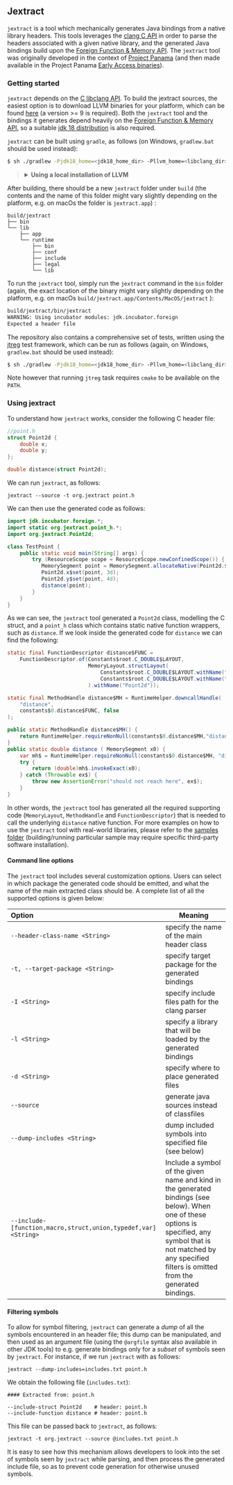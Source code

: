 ## Jextract

`jextract` is a tool which mechanically generates Java bindings from a native library headers. This tools leverages the [clang C API](https://clang.llvm.org/doxygen/group__CINDEX.html) in order to parse the headers associated with a given native library, and the generated Java bindings build upon the [Foreign Function & Memory API](https://openjdk.java.net/jeps/419). The `jextract` tool was originally developed in the context of [Project Panama](https://openjdk.java.net/projects/panama/) (and then made available in the Project Panama [Early Access binaries](https://jdk.java.net/panama/)).

### Getting started

`jextract` depends on the [C libclang API](https://clang.llvm.org/doxygen/group__CINDEX.html). To build the jextract sources, the easiest option is to download LLVM binaries for your platform, which can be found [here](https://releases.llvm.org/download.html) (a version >= 9 is required). Both the `jextract` tool and the bindings it generates depend heavily on the [Foreign Function & Memory API](https://openjdk.java.net/jeps/419), so a suitable [jdk 18 distribution](https://jdk.java.net/18/) is also required.

`jextract` can be built using `gradle`, as follows (on Windows, `gradlew.bat` should be used instead):

```sh
$ sh ./gradlew -Pjdk18_home=<jdk18_home_dir> -Pllvm_home=<libclang_dir> clean verify
```


> <details><summary><strong>Using a local installation of LLVM</strong></summary>
> 
> While the recommanded way is to use a [release from the LLVM project](https://releases.llvm.org/download.html),
> extract it then make `llvm_home` point to this directory, it may be possible to use a local installation instead.
>
> E.g. on macOs the `llvm_home` can also be set as one of these locations :
> 
> * `/Library/Developer/CommandLineTools/usr/` if using Command Line Tools
> * `/Applications/Xcode.app/Contents/Developer/Toolchains/XcodeDefault.xctoolchain/usr/` if using XCode
> * `$(brew --prefix llvm)` if using the [LLVM install from Homebrew](https://formulae.brew.sh/formula/llvm#default)
> 
> </details>

After building, there should be a new `jextract` folder under `build` (the contents and the name of this folder might vary slightly depending on the platform, e.g. on macOs the folder is `jextract.app`) :

```
build/jextract
├── bin
└── lib
    ├── app
    └── runtime
        ├── bin
        ├── conf
        ├── include
        ├── legal
        └── lib
```

To run the `jextract` tool, simply run the `jextract` command in the `bin` folder (again, the exact location of the binary might vary slightly depending on the platform, e.g. on macOs `build/jextract.app/Contents/MacOS/jextract` ):

```sh
build/jextract/bin/jextract 
WARNING: Using incubator modules: jdk.incubator.foreign
Expected a header file
```

The repository also contains a comprehensive set of tests, written using the [jtreg](https://openjdk.java.net/jtreg/) test framework, which can be run as follows (again, on Windows, `gradlew.bat` should be used instead):

```sh
$ sh ./gradlew -Pjdk18_home=<jdk18_home_dir> -Pllvm_home=<libclang_dir> -Pjtreg_home=<jtreg_home> jtreg
```

Note however that running `jtreg` task requires `cmake` to be available on the `PATH`.

### Using jextract

To understand how `jextract` works, consider the following C header file:

```c
//point.h
struct Point2d {
    double x;
    double y;
};

double distance(struct Point2d);
```

We can run `jextract`, as follows:

```
jextract --source -t org.jextract point.h
```

We can then use the generated code as follows:

```java
import jdk.incubator.foreign.*;
import static org.jextract.point_h.*;
import org.jextract.Point2d;

class TestPoint {
    public static void main(String[] args) {
        try (ResourceScope scope = ResourceScope.newConfinedScope()) {
           MemorySegment point = MemorySegment.allocateNative(Point2d.$LAYOUT(), scope);
           Point2d.x$set(point, 3d);
           Point2d.y$set(point, 4d);
           distance(point);
        }
    }
}
```

As we can see, the `jextract` tool generated a `Point2d` class, modelling the C struct, and a `point_h` class which contains static native function wrappers, such as `distance`. If we look inside the generated code for `distance` we can find the following:

```java
static final FunctionDescriptor distance$FUNC =
    FunctionDescriptor.of(Constants$root.C_DOUBLE$LAYOUT,
                          MemoryLayout.structLayout(
    	                      Constants$root.C_DOUBLE$LAYOUT.withName("x"),
                              Constants$root.C_DOUBLE$LAYOUT.withName("y")
                          ).withName("Point2d"));

static final MethodHandle distance$MH = RuntimeHelper.downcallHandle(
    "distance",
    constants$0.distance$FUNC, false
);

public static MethodHandle distance$MH() {
    return RuntimeHelper.requireNonNull(constants$0.distance$MH,"distance");
}
public static double distance ( MemorySegment x0) {
    var mh$ = RuntimeHelper.requireNonNull(constants$0.distance$MH, "distance");
    try {
        return (double)mh$.invokeExact(x0);
    } catch (Throwable ex$) {
        throw new AssertionError("should not reach here", ex$);
    }
}
```

In other words, the `jextract` tool has generated all the required supporting code (`MemoryLayout`, `MethodHandle` and `FunctionDescriptor`) that is needed to call the underlying `distance` native function. For more examples on how to use the `jextract` tool with real-world libraries, please refer to the [samples folder](samples) (building/running particular sample may require specific third-party software installation).

#### Command line options

The `jextract` tool includes several customization options. Users can select in which package the generated code should be emitted, and what the name of the main extracted class should be. A complete list of all the supported options is given below:

| Option                                                       | Meaning                                                      |
| :----------------------------------------------------------- | ------------------------------------------------------------ |
| `--header-class-name <String>`                               | specify the name of the main header class                       |
| `-t, --target-package <String>`                              | specify target package for the generated bindings            |
| `-I <String>`                                                | specify include files path for the clang parser              |
| `-l <String>`                                                | specify a library that will be loaded by the generated bindings |
| `-d <String>`                                                | specify where to place generated files                       |
| `--source`                                                   | generate java sources instead of classfiles                  |
| `--dump-includes <String>`                                   | dump included symbols into specified file (see below)        |
| `--include-[function,macro,struct,union,typedef,var]<String>` | Include a symbol of the given name and kind in the generated bindings (see below). When one of these options is specified, any symbol that is not matched by any specified filters is omitted from the generated bindings. |

#### Filtering symbols

To allow for symbol filtering, `jextract` can generate a *dump* of all the symbols encountered in an header file; this dump can be manipulated, and then used as an argument file (using the `@argfile` syntax also available in other JDK tools) to e.g. generate bindings only for a *subset* of symbols seen by `jextract`. For instance, if we run `jextract` with as follows:

```
jextract --dump-includes=includes.txt point.h
```

We obtain the following file (`includes.txt`):

```
#### Extracted from: point.h

--include-struct Point2d    # header: point.h
--include-function distance # header: point.h
```

This file can be passed back to `jextract`, as follows:

```
jextract -t org.jextract --source @includes.txt point.h
```

It is easy to see how this mechanism allows developers to look into the set of symbols seen by `jextract` while parsing, and then process the generated include file, so as to prevent code generation for otherwise unused symbols.

